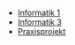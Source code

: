 *   [Informatik 1]({{site.baseurl}}ws2013/info1)
*   [Informatik 3]({{site.baseurl}}ws2013/info3)
*   [Praxisprojekt]({{site.baseurl}}ws2013/project)
